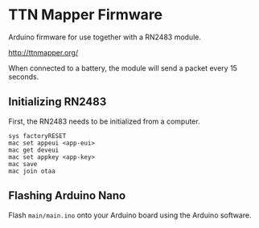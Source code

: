 # TTN Mapper Firmware

Arduino firmware for use together with a RN2483 module.

http://ttnmapper.org/

When connected to a battery, the module will send a packet every 15 seconds.

## Initializing RN2483

First, the RN2483 needs to be initialized from a computer.

    sys factoryRESET
    mac set appeui <app-eui>
    mac get deveui
    mac set appkey <app-key>
    mac save
    mac join otaa

## Flashing Arduino Nano

Flash `main/main.ino` onto your Arduino board using the Arduino software.
